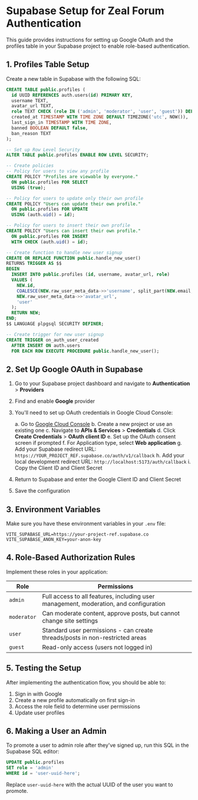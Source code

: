 # Supabase Setup for Zeal Forum Authentication

This guide provides instructions for setting up Google OAuth and the profiles table in your Supabase project to enable role-based authentication.

## 1. Profiles Table Setup

Create a new table in Supabase with the following SQL:

```sql
CREATE TABLE public.profiles (
  id UUID REFERENCES auth.users(id) PRIMARY KEY,
  username TEXT,
  avatar_url TEXT,
  role TEXT CHECK (role IN ('admin', 'moderator', 'user', 'guest')) DEFAULT 'user',
  created_at TIMESTAMP WITH TIME ZONE DEFAULT TIMEZONE('utc', NOW()),
  last_sign_in TIMESTAMP WITH TIME ZONE,
  banned BOOLEAN DEFAULT false,
  ban_reason TEXT
);

-- Set up Row Level Security
ALTER TABLE public.profiles ENABLE ROW LEVEL SECURITY;

-- Create policies
-- Policy for users to view any profile
CREATE POLICY "Profiles are viewable by everyone."
  ON public.profiles FOR SELECT
  USING (true);

-- Policy for users to update only their own profile
CREATE POLICY "Users can update their own profile."
  ON public.profiles FOR UPDATE
  USING (auth.uid() = id);

-- Policy for users to insert their own profile
CREATE POLICY "Users can insert their own profile."
  ON public.profiles FOR INSERT
  WITH CHECK (auth.uid() = id);

-- Create function to handle new user signup
CREATE OR REPLACE FUNCTION public.handle_new_user()
RETURNS TRIGGER AS $$
BEGIN
  INSERT INTO public.profiles (id, username, avatar_url, role)
  VALUES (
    NEW.id,
    COALESCE(NEW.raw_user_meta_data->>'username', split_part(NEW.email, '@', 1)),
    NEW.raw_user_meta_data->>'avatar_url',
    'user'
  );
  RETURN NEW;
END;
$$ LANGUAGE plpgsql SECURITY DEFINER;

-- Create trigger for new user signup
CREATE TRIGGER on_auth_user_created
  AFTER INSERT ON auth.users
  FOR EACH ROW EXECUTE PROCEDURE public.handle_new_user();
```

## 2. Set Up Google OAuth in Supabase

1. Go to your Supabase project dashboard and navigate to **Authentication** > **Providers**
2. Find and enable **Google** provider
3. You'll need to set up OAuth credentials in Google Cloud Console:

   a. Go to [Google Cloud Console](https://console.cloud.google.com/)
   b. Create a new project or use an existing one
   c. Navigate to **APIs & Services** > **Credentials**
   d. Click **Create Credentials** > **OAuth client ID**
   e. Set up the OAuth consent screen if prompted
   f. For Application type, select **Web application**
   g. Add your Supabase redirect URL: `https://YOUR_PROJECT_REF.supabase.co/auth/v1/callback`
   h. Add your local development redirect URL: `http://localhost:5173/auth/callback`
   i. Copy the Client ID and Client Secret

4. Return to Supabase and enter the Google Client ID and Client Secret
5. Save the configuration

## 3. Environment Variables

Make sure you have these environment variables in your `.env` file:

```
VITE_SUPABASE_URL=https://your-project-ref.supabase.co
VITE_SUPABASE_ANON_KEY=your-anon-key
```

## 4. Role-Based Authorization Rules

Implement these roles in your application:

| Role      | Permissions |
|-----------|-------------|
| `admin`   | Full access to all features, including user management, moderation, and configuration |
| `moderator` | Can moderate content, approve posts, but cannot change site settings |
| `user`    | Standard user permissions - can create threads/posts in non-restricted areas |
| `guest`   | Read-only access (users not logged in) |

## 5. Testing the Setup

After implementing the authentication flow, you should be able to:

1. Sign in with Google
2. Create a new profile automatically on first sign-in
3. Access the role field to determine user permissions
4. Update user profiles

## 6. Making a User an Admin

To promote a user to admin role after they've signed up, run this SQL in the Supabase SQL editor:

```sql
UPDATE public.profiles
SET role = 'admin'
WHERE id = 'user-uuid-here';
```

Replace `user-uuid-here` with the actual UUID of the user you want to promote.
